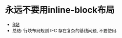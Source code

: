 # 永远不要用inline-block布局
- [B站](https://www.bilibili.com/video/BV1RPd3YNEaD)
-  总结: 行块布局规则 IFC 存在复杂的基线问题, 不要使用.
